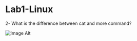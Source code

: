 # Lab1-Linux
2- What is the difference between cat and more command?
 
 ![Image Alt]([image_url](https://github.com/Taghreeda20/Lab1-Linux/blob/c3b99842333eefbf6ebddd7a8bbdfb961e39500f/Screenshot%202025-04-05%20222828.png))
